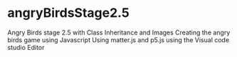 # angryBirdsStage2.5
Angry Birds stage 2.5 with Class Inheritance and Images
Creating the angry birds game using Javascript
Using matter.js and p5.js
using the Visual code studio Editor 